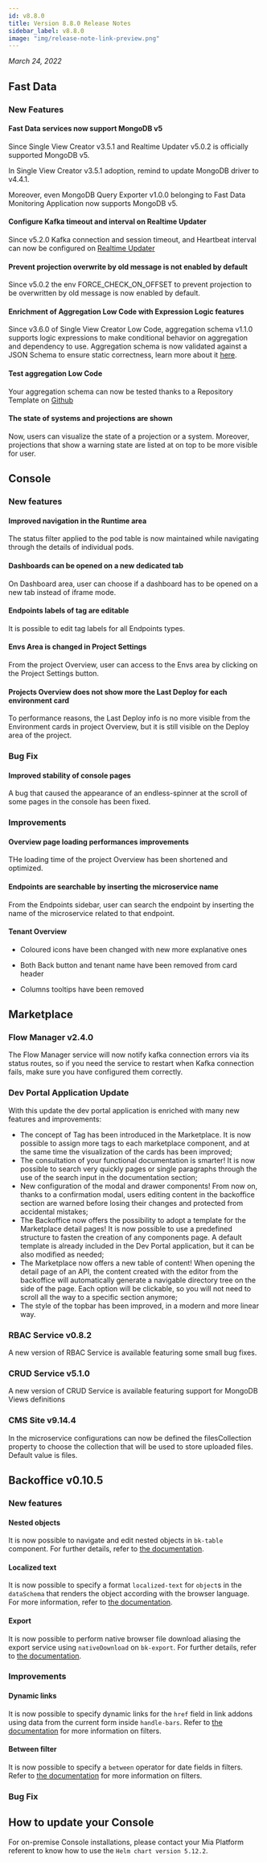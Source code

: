 ```yaml
---
id: v8.8.0
title: Version 8.8.0 Release Notes
sidebar_label: v8.8.0
image: "img/release-note-link-preview.png"
---
```


_March 24, 2022_

## Fast Data

### New Features

#### Fast Data services now support MongoDB v5

Since Single View Creator v3.5.1 and Realtime Updater v5.0.2 is officially supported MongoDB v5.

In Single View Creator v3.5.1 adoption, remind to update MongoDB driver to v4.4.1.

Moreover, even MongoDB Query Exporter v1.0.0 belonging to Fast Data Monitoring Application now supports MongoDB v5.

#### Configure Kafka timeout and interval on Realtime Updater

Since v5.2.0 Kafka connection and session timeout, and Heartbeat interval can now be configured on [Realtime Updater](/docs/fast_data/real_time_updater/manual-configuration#environment-variables)

#### Prevent projection overwrite by old message is not enabled by default

Since v5.0.2 the env FORCE_CHECK_ON_OFFSET to prevent projection to be overwritten by old message is now enabled by default.

#### Enrichment of Aggregation Low Code with Expression Logic features

Since v3.6.0 of Single View Creator Low Code, aggregation schema v1.1.0 supports logic expressions to make conditional behavior on aggregation and dependency to use.
Aggregation schema is now validated against a JSON Schema to ensure static correctness, learn more about it [here](/docs/fast_data/single_view_creator/manual-configuration#validate-a-single-view).

#### Test aggregation Low Code

Your aggregation schema can now be tested thanks to a Repository Template on [Github](https://github.com/mia-platform/fast-data-low-code-test-template)

#### The state of systems and projections are shown
Now, users can visualize the state of a projection or a system.
Moreover, projections that show a warning state are listed at on top to be more visible for user.

## Console

### New features

#### Improved navigation in the Runtime area

The status filter applied to the pod table is now maintained while navigating through the details of individual pods.

#### Dashboards can be opened on a new dedicated tab 

On Dashboard area, user can choose if a dashboard has to be opened on a new tab instead of iframe mode.

#### Endpoints labels of tag are editable

It is possible to edit tag labels for all Endpoints types.

#### Envs Area is changed in Project Settings

From the project Overview, user can access to the Envs area by clicking on the Project Settings button.

#### Projects Overview does not show more the Last Deploy for each environment card

To performance reasons, the Last Deploy info is no more visible from the Environment cards in project Overview, but it is still visible on the Deploy area of the project.

### Bug Fix

#### Improved stability of console pages

A bug that caused the appearance of an endless-spinner at the scroll of some pages in the console has been fixed.

### Improvements

#### Overview page loading performances improvements

THe loading time of the project Overview has been shortened and optimized.

#### Endpoints are searchable by inserting the microservice name 

From the Endpoints sidebar, user can search the endpoint by inserting the name of the microservice related to that endpoint.

#### Tenant Overview

- Coloured icons have been changed with new more explanative ones

- Both Back button and tenant name have been removed from card header

- Columns tooltips have been removed 

## Marketplace

### Flow Manager v2.4.0

The Flow Manager service will now notify kafka connection errors via its status routes, so if you need the service to restart when Kafka connection fails, make sure you have configured them correctly.

### Dev Portal Application Update 

With this update the dev portal application is enriched with many new features and improvements:

- The concept of Tag has been introduced in the Marketplace. It is now possible to assign more tags to each marketplace component, and at the same time the visualization of the cards has been improved;
- The consultation of your functional documentation is smarter! It is now possible to search very quickly pages or single paragraphs through the use of the search input in the documentation section;
- New configuration of the modal and drawer components! From now on, thanks to a confirmation modal, users editing content in the backoffice section are warned before losing their changes and protected from accidental mistakes;
- The Backoffice now offers the possibility to adopt a template for the Marketplace detail pages! It is now possible to use a predefined structure to fasten the creation of any components page. A default template is already included in the Dev Portal application, but it can be also modified as needed;
- The Marketplace now offers a new table of content! When opening the detail page of an API, the content created with the editor from the backoffice will automatically generate a navigable directory tree on the side of the page. Each option will be clickable, so you will not need to scroll all the way to a specific section anymore;
- The style of the topbar has been improved, in a modern and more linear way.

### RBAC Service v0.8.2

A new version of RBAC Service is available featuring some small bug fixes.

### CRUD Service v5.1.0

A new version of CRUD Service is available featuring support for MongoDB Views definitions

### CMS Site v9.14.4

In the microservice configurations can now be defined the filesCollection property to choose the collection that will be used to store uploaded files. Default value is files.

## Backoffice v0.10.5

### New features

#### Nested objects

It is now possible to navigate and edit nested objects in `bk-table` component. For further details, refer to [the documentation](https://git.tools.mia-platform.eu/platform/backoffice/headless-cms/-/blob/master/packages/bk-web-components/docs/layout.md#nested-dataschemas).

#### Localized text

It is now possible to specify a format `localized-text` for `object`s in the `dataSchema` that renders the object according with the browser language. For more information, refer to [the documentation](https://git.tools.mia-platform.eu/platform/backoffice/headless-cms/-/blob/master/packages/bk-web-components/docs/layout.md#data-schema).

#### Export

It is now possible to perform native browser file download aliasing the export service using `nativeDownload` on `bk-export`. For further details, refer to [the documentation](https://git.tools.mia-platform.eu/platform/backoffice/headless-cms/-/blob/master/packages/lit-bk-web-components/docs/components/clients.md#bk-export).

### Improvements

#### Dynamic links

It is now possible to specify dynamic links for the `href` field in link addons using data from the current form inside `handle-bars`. Refer to [the documentation](https://git.tools.mia-platform.eu/platform/backoffice/headless-cms/-/blob/master/packages/bk-web-components/docs/concepts.md#links) for more information on filters.

#### Between filter

It is now possible to specify a `between` operator for date fields in filters. Refer to [the documentation](https://git.tools.mia-platform.eu/platform/backoffice/headless-cms/-/blob/master/packages/bk-web-components/docs/concepts.md#filters) for more information on filters.

### Bug Fix

## How to update your Console

For on-premise Console installations, please contact your Mia Platform referent to know how to use the `Helm chart version 5.12.2`.

